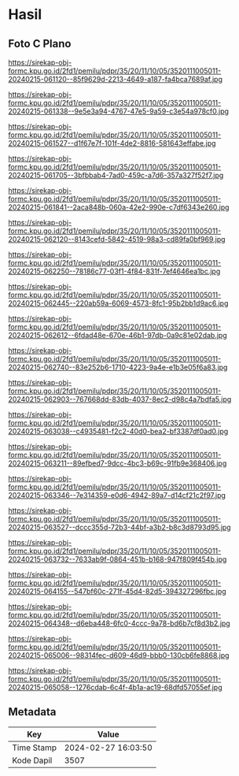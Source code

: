 # Hasil

## Foto C Plano

https://sirekap-obj-formc.kpu.go.id/2fd1/pemilu/pdpr/35/20/11/10/05/3520111005011-20240215-061120--85f9629d-2213-4649-a187-fa4bca7689af.jpg

https://sirekap-obj-formc.kpu.go.id/2fd1/pemilu/pdpr/35/20/11/10/05/3520111005011-20240215-061338--9e5e3a94-4767-47e5-9a59-c3e54a978cf0.jpg

https://sirekap-obj-formc.kpu.go.id/2fd1/pemilu/pdpr/35/20/11/10/05/3520111005011-20240215-061527--d1f67e7f-101f-4de2-8816-581643effabe.jpg

https://sirekap-obj-formc.kpu.go.id/2fd1/pemilu/pdpr/35/20/11/10/05/3520111005011-20240215-061705--3bfbbab4-7ad0-459c-a7d6-357a327f52f7.jpg

https://sirekap-obj-formc.kpu.go.id/2fd1/pemilu/pdpr/35/20/11/10/05/3520111005011-20240215-061841--2aca848b-060a-42e2-990e-c7df6343e260.jpg

https://sirekap-obj-formc.kpu.go.id/2fd1/pemilu/pdpr/35/20/11/10/05/3520111005011-20240215-062120--8143cefd-5842-4519-98a3-cd89fa0bf969.jpg

https://sirekap-obj-formc.kpu.go.id/2fd1/pemilu/pdpr/35/20/11/10/05/3520111005011-20240215-062250--78186c77-03f1-4f84-831f-7ef4646ea1bc.jpg

https://sirekap-obj-formc.kpu.go.id/2fd1/pemilu/pdpr/35/20/11/10/05/3520111005011-20240215-062445--220ab59a-6069-4573-8fc1-95b2bb1d9ac6.jpg

https://sirekap-obj-formc.kpu.go.id/2fd1/pemilu/pdpr/35/20/11/10/05/3520111005011-20240215-062612--6fdad48e-670e-46b1-97db-0a9c81e02dab.jpg

https://sirekap-obj-formc.kpu.go.id/2fd1/pemilu/pdpr/35/20/11/10/05/3520111005011-20240215-062740--83e252b6-1710-4223-9a4e-e1b3e05f6a83.jpg

https://sirekap-obj-formc.kpu.go.id/2fd1/pemilu/pdpr/35/20/11/10/05/3520111005011-20240215-062903--767668dd-83db-4037-8ec2-d98c4a7bdfa5.jpg

https://sirekap-obj-formc.kpu.go.id/2fd1/pemilu/pdpr/35/20/11/10/05/3520111005011-20240215-063038--c4935481-f2c2-40d0-bea2-bf3387df0ad0.jpg

https://sirekap-obj-formc.kpu.go.id/2fd1/pemilu/pdpr/35/20/11/10/05/3520111005011-20240215-063211--89efbed7-9dcc-4bc3-b69c-91fb9e368406.jpg

https://sirekap-obj-formc.kpu.go.id/2fd1/pemilu/pdpr/35/20/11/10/05/3520111005011-20240215-063346--7e314359-e0d6-4942-89a7-d14cf21c2f97.jpg

https://sirekap-obj-formc.kpu.go.id/2fd1/pemilu/pdpr/35/20/11/10/05/3520111005011-20240215-063527--dccc355d-72b3-44bf-a3b2-b8c3d8793d95.jpg

https://sirekap-obj-formc.kpu.go.id/2fd1/pemilu/pdpr/35/20/11/10/05/3520111005011-20240215-063732--7633ab9f-0864-451b-b168-947f809f454b.jpg

https://sirekap-obj-formc.kpu.go.id/2fd1/pemilu/pdpr/35/20/11/10/05/3520111005011-20240215-064155--547bf60c-271f-45d4-82d5-394327296fbc.jpg

https://sirekap-obj-formc.kpu.go.id/2fd1/pemilu/pdpr/35/20/11/10/05/3520111005011-20240215-064348--d6eba448-6fc0-4ccc-9a78-bd6b7cf8d3b2.jpg

https://sirekap-obj-formc.kpu.go.id/2fd1/pemilu/pdpr/35/20/11/10/05/3520111005011-20240215-065006--98314fec-d609-46d9-bbb0-130cb6fe8868.jpg

https://sirekap-obj-formc.kpu.go.id/2fd1/pemilu/pdpr/35/20/11/10/05/3520111005011-20240215-065058--1276cdab-6c4f-4b1a-ac19-68dfd57055ef.jpg


## Metadata

| Key        | Value               |
| ---------- | ------------------- |
| Time Stamp | 2024-02-27 16:03:50 |
| Kode Dapil | 3507                |



